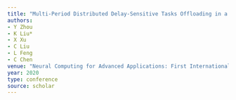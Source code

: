 ```yaml
---
title: "Multi-Period Distributed Delay-Sensitive Tasks Offloading in a Two-Layer Vehicular Fog Computing Architecture"
authors:
- Y Zhou
- K Liu*
- X Xu
- C Liu
- L Feng
- C Chen
venue: "Neural Computing for Advanced Applications: First International Conference …, 2020"
year: 2020
type: conference
source: scholar
---
```


